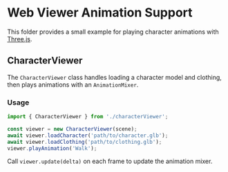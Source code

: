 # Web Viewer Animation Support

This folder provides a small example for playing character animations with [Three.js](https://threejs.org/).

## CharacterViewer

The `CharacterViewer` class handles loading a character model and clothing, then plays animations with an `AnimationMixer`.

### Usage

```ts
import { CharacterViewer } from './characterViewer';

const viewer = new CharacterViewer(scene);
await viewer.loadCharacter('path/to/character.glb');
await viewer.loadClothing('path/to/clothing.glb');
viewer.playAnimation('Walk');
```

Call `viewer.update(delta)` on each frame to update the animation mixer.
